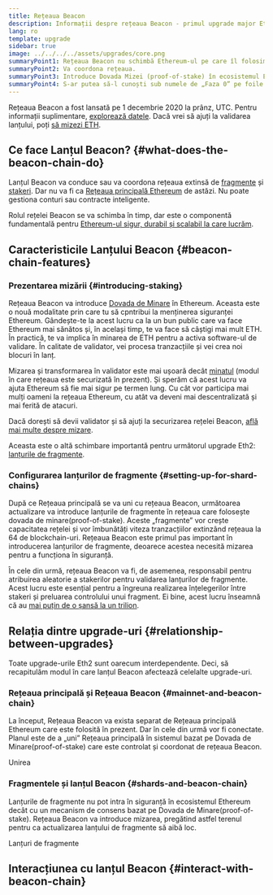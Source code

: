 ```yaml
---
title: Rețeaua Beacon
description: Informații despre rețeaua Beacon - primul upgrade major Eth2 la Ethereum.
lang: ro
template: upgrade
sidebar: true
image: ../../../../assets/upgrades/core.png
summaryPoint1: Rețeaua Beacon nu schimbă Ethereum-ul pe care îl folosim astăzi.
summaryPoint2: Va coordona rețeaua.
summaryPoint3: Introduce Dovada Mizei (proof-of-stake) în ecosistemul Ethereum.
summaryPoint4: S-ar putea să-l cunoști sub numele de „Faza 0” pe foile de parcurs tehnice.
---
```


<UpgradeStatus isShipped date="Expediat!">
    Rețeaua Beacon a fost lansată pe 1 decembrie 2020 la prânz, UTC. Pentru informații suplimentare, <a href="https://beaconscan.com/">explorează datele</a>. Dacă vrei să ajuți la validarea lanțului, poți <a href="/staking/">să mizezi ETH</a>.
</UpgradeStatus>

## Ce face Lanțul Beacon? {#what-does-the-beacon-chain-do}

Lanțul Beacon va conduce sau va coordona rețeaua extinsă de [fragmente](/upgrades/shard-chains/) și [stakeri](/staking/). Dar nu va fi ca [Rețeaua principală Ethereum](/glossary/#mainnet) de astăzi. Nu poate gestiona conturi sau contracte inteligente.

Rolul rețelei Beacon se va schimba în timp, dar este o componentă fundamentală pentru [Ethereum-ul sigur, durabil și scalabil la care lucrăm](/eth2/vision/).

## Caracteristicile Lanțului Beacon {#beacon-chain-features}

### Prezentarea mizării {#introducing-staking}

Rețeaua Beacon va introduce [Dovada de Minare](/developers/docs/consensus-mechanisms/pos/) în Ethereum. Aceasta este o nouă modalitate prin care tu să cpntribui la menținerea siguranței Ethereum. Gândește-te la acest lucru ca la un bun public care va face Ethereum mai sănătos și, în același timp, te va face să câștigi mai mult ETH. În practică, te va implica în minarea de ETH pentru a activa software-ul de validare. În calitate de validator, vei procesa tranzacțiile și vei crea noi blocuri în lanț.

Mizarea și transformarea în validator este mai ușoară decât [minatul](/developers/docs/mining/) (modul în care rețeaua este securizată în prezent). Și sperăm că acest lucru va ajuta Ethereum să fie mai sigur pe termen lung. Cu cât vor participa mai mulți oameni la rețeaua Ethereum, cu atât va deveni mai descentralizată și mai ferită de atacuri.

<InfoBanner emoji=":money_bag:">
Dacă dorești să devii validator și să ajuți la securizarea rețelei Beacon, <a href="/staking/">află mai multe despre mizare</a>.
</InfoBanner>

Aceasta este o altă schimbare importantă pentru următorul upgrade Eth2: [lanțurile de fragmente](/upgrades/shard-chains/).

### Configurarea lanțurilor de fragmente {#setting-up-for-shard-chains}

După ce Rețeaua principală se va uni cu rețeaua Beacon, următoarea actualizare va introduce lanțurile de fragmente în rețeaua care folosește dovada de minare(proof-of-stake). Aceste „fragmente” vor crește capacitatea rețelei și vor îmbunătăți viteza tranzacțiilor extinzând rețeaua la 64 de blockchain-uri. Rețeaua Beacon este primul pas important în introducerea lanțurilor de fragmente, deoarece acestea necesită mizarea pentru a funcționa în siguranță.

În cele din urmă, rețeaua Beacon va fi, de asemenea, responsabil pentru atribuirea aleatorie a stakerilor pentru validarea lanțurilor de fragmente. Acest lucru este esențial pentru a îngreuna realizarea înțelegerilor între stakeri și preluarea controlului unui fragment. Ei bine, acest lucru înseamnă că au [mai puțin de o șansă la un trilion](https://medium.com/@chihchengliang/minimum-committee-size-explained-67047111fa20).

## Relația dintre upgrade-uri {#relationship-between-upgrades}

Toate upgrade-urile Eth2 sunt oarecum interdependente. Deci, să recapitulăm modul în care lanțul Beacon afectează celelalte upgrade-uri.

### Rețeaua principală și Rețeaua Beacon {#mainnet-and-beacon-chain}

La început, Rețeaua Beacon va exista separat de Rețeaua principală Ethereum care este folosită în prezent. Dar în cele din urmă vor fi conectate. Planul este de a „uni” Rețeaua principală în sistemul bazat pe Dovada de Minare(proof-of-stake) care este controlat și coordonat de rețeaua Beacon.

<ButtonLink to="/upgrades/merge/">Unirea</ButtonLink>

### Fragmentele și lanțul Beacon {#shards-and-beacon-chain}

Lanțurile de fragmente nu pot intra în siguranță în ecosistemul Ethereum decât cu un mecanism de consens bazat pe Dovada de Minare(proof-of-stake). Rețeaua Beacon va introduce mizarea, pregătind astfel terenul pentru ca actualizarea lanțului de fragmente să aibă loc.

<ButtonLink to="/upgrades/shard-chains/">Lanțuri de fragmente</ButtonLink>

<Divider />

## Interacțiunea cu lanțul Beacon {#interact-with-beacon-chain}

<Eth2BeaconChainActions />

